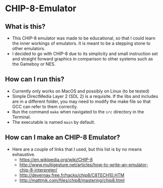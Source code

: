 # CHIP-8-Emulator

What is this?
-------------
- This CHIP-8 emulator was made to be educational, so that I could learn the inner workings of emulators. It is meant to be a stepping stone to other emulators.
- I decided to go with CHIP-8 due to its simplicity and small instruction set and straight forward graphics in comparison to other systems such as the Gameboy or NES.


How can I run this?
-------------------
- Currently only works on MacOS and possibly on Linux (to be tested)
- Simple DirectMedia Layer 2 (SDL 2) is a requisite. If the libs and includes are in a different folder, you may need to modify the make file so that GCC can refer to them correctly.
- Run the command <code>make</code> when navigated to the <code>src</code> directory in the Terminal.
- The executable is named <code>main</code> by default.


How can I make an CHIP-8 Emulator?
----------------------------------
- Here are a couple of links that I used, but this list is by no means exhaustive.
  - <https://en.wikipedia.org/wiki/CHIP-8>
  - <http://www.multigesture.net/articles/how-to-write-an-emulator-chip-8-interpreter/>
  - <http://devernay.free.fr/hacks/chip8/C8TECH10.HTM>
  - <http://mattmik.com/files/chip8/mastering/chip8.html>





